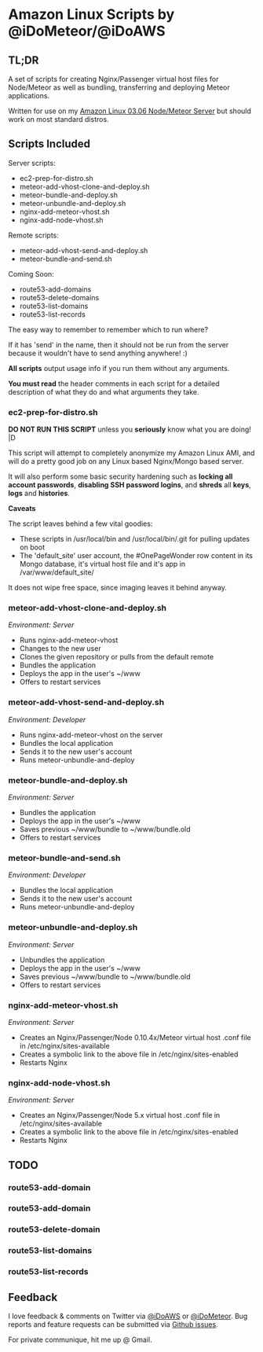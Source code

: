 # Amazon Linux Scripts by @iDoMeteor/@iDoAWS

## TL;DR

A set of scripts for creating Nginx/Passenger virtual host files for Node/Meteor
as well as bundling, transferring and deploying Meteor applications.

Written for use on my [Amazon Linux 03.06 Node/Meteor Server]() but should work on
most standard distros.

## Scripts Included

Server scripts:
* ec2-prep-for-distro.sh
* meteor-add-vhost-clone-and-deploy.sh
* meteor-bundle-and-deploy.sh
* meteor-unbundle-and-deploy.sh
* nginx-add-meteor-vhost.sh
* nginx-add-node-vhost.sh

Remote scripts:
* meteor-add-vhost-send-and-deploy.sh
* meteor-bundle-and-send.sh

Coming Soon:
* route53-add-domains
* route53-delete-domains
* route53-list-domains
* route53-list-records

The easy way to remember to remember which to run where?

If it has 'send' in the name, then it should not be run from the server because
it wouldn't have to send anything anywhere! :)

**All scripts** output usage info if you run them without any arguments.

**You must read** the header comments in each script for a detailed description
of what they do and what arguments they take.

### ec2-prep-for-distro.sh

**DO NOT RUN THIS SCRIPT** unless you **seriously** know what you are doing! |D

This script will attempt to completely anonymize my Amazon Linux AMI, and will
do a pretty good job on any Linux based Nginx/Mongo based server.

It will also perform some basic security hardening such as **locking all account
passwords**, **disabling SSH password logins**, and **shreds** all **keys**,
**logs** and **histories**.

**Caveats**

The script leaves behind a few vital goodies:
* These scripts in /usr/local/bin and /usr/local/bin/.git for pulling updates on
  boot
* The 'default_site' user account, the #OnePageWonder row content in its Mongo
  database, it's virtual host file and it's app in /var/www/default_site/

It does not wipe free space, since imaging leaves it behind anyway.

### meteor-add-vhost-clone-and-deploy.sh

*Environment: Server*
* Runs nginx-add-meteor-vhost
* Changes to the new user
* Clones the given repository or pulls from the default remote
* Bundles the application
* Deploys the app in the user's ~/www
* Offers to restart services

### meteor-add-vhost-send-and-deploy.sh

*Environment: Developer*
* Runs nginx-add-meteor-vhost on the server
* Bundles the local application
* Sends it to the new user's account
* Runs meteor-unbundle-and-deploy


### meteor-bundle-and-deploy.sh

*Environment: Server*
* Bundles the application
* Deploys the app in the user's ~/www
* Saves previous ~/www/bundle to ~/www/bundle.old
* Offers to restart services


### meteor-bundle-and-send.sh

*Environment: Developer*
* Bundles the local application
* Sends it to the new user's account
* Runs meteor-unbundle-and-deploy


### meteor-unbundle-and-deploy.sh

*Environment: Server*
* Unbundles the application
* Deploys the app in the user's ~/www
* Saves previous ~/www/bundle to ~/www/bundle.old
* Offers to restart services


### nginx-add-meteor-vhost.sh

*Environment: Server*
* Creates an Nginx/Passenger/Node 0.10.4x/Meteor virtual host .conf file in /etc/nginx/sites-available
* Creates a symbolic link to the above file in /etc/nginx/sites-enabled
* Restarts Nginx


### nginx-add-node-vhost.sh

*Environment: Server*
* Creates an Nginx/Passenger/Node 5.x virtual host .conf file in /etc/nginx/sites-available
* Creates a symbolic link to the above file in /etc/nginx/sites-enabled
* Restarts Nginx


## TODO
### route53-add-domain
### route53-add-domain
### route53-delete-domain
### route53-list-domains
### route53-list-records


## Feedback

I love feedback & comments on Twitter via
[@iDoAWS](https://twitter.com/iDoAWS) or
[@iDoMeteor](https://twitter.com/iDoMeteor).  Bug reports and feature requests
can be submitted via [Github
issues](https://github.com/idometeor/amazon-scripts/issues).

For private communique, hit me up @ Gmail.
